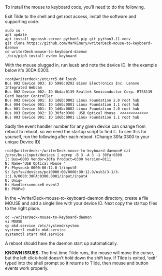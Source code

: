 
To install the mouse to keyboard code, you'll need to do the following.

Exit Tilde to the shell and get root access, install the software and supporting code.

```
sudo su -
apt update
apt install openssh-server python3-pip git python3.11-venv
git clone https://github.com/MarkEmery/writerDeck-mouse-to-keyboard-daemon
cd writerDeck-mouse-to-keyboard-daemon
./bin/pip3 install evdev keyboard
```
With the mouse plugged in, run lsusb and note the device ID. In the example below it's 30DA:0300.

```
root@writerdeck:/etc/rc5.d# lsusb 
Bus 002 Device 003: ID 5986:0292 Bison Electronics Inc. Lenovo Integrated Webcam
Bus 002 Device 002: ID 0bda:0139 Realtek Semiconductor Corp. RTS5139 Card Reader Controller
Bus 002 Device 001: ID 1d6b:0002 Linux Foundation 2.0 root hub
Bus 004 Device 001: ID 1d6b:0001 Linux Foundation 1.1 root hub
Bus 001 Device 001: ID 1d6b:0002 Linux Foundation 2.0 root hub
Bus 003 Device 002: ID 30fa:0300  USB Optical Mouse  <<<<<<<<<<<<<
Bus 003 Device 001: ID 1d6b:0001 Linux Foundation 1.1 root hub
```
Sadly the event handler number for any given device can change from reboot to reboot, so we need the startup script to find it.
To see this for yourself, run the following after each reboot. (Change 30fa:0300 to your unique Device ID)

```
root@writerdeck:~/writerDeck-mouse-to-keyboard-daemon# cat /proc/bus/input/devices | egrep -B 3 -A 3 -i 30fa:0300 
I: Bus=0003 Vendor=30fa Product=0300 Version=0111
N: Name="USB Optical Mouse "
P: Phys=usb-0000:00:12.0-1/input0
S: Sysfs=/devices/pci0000:00/0000:00:12.0/usb3/3-1/3-1:1.0/0003:30FA:0300.0001/input/input4
U: Uniq=
H: Handlers=mouse0 event2 
B: PROP=0
```
In the ~/writerDeck-mouse-to-keyboard-daemon directory, create a file MOUSE and add a single line with your device ID.
Next copy the startup files to the right place.

```
cd ~/writerDeck-mouse-to-keyboard-daemon
vi MOUSE
cp mkd.service /etc/systemd/system
systemctl enable mkd.service
systemctl start mkd.service
```
A reboot should have the daemon start up automatically.

**KNOWN ISSUES:**
The first time Tilde runs, the mouse will move the cursor, but the left click-hold doesn't hold down the shift key. If Tilde is exited, 'exit' typed into the shell prompt so it returns to Tilde, then mouse and button events work properly.

